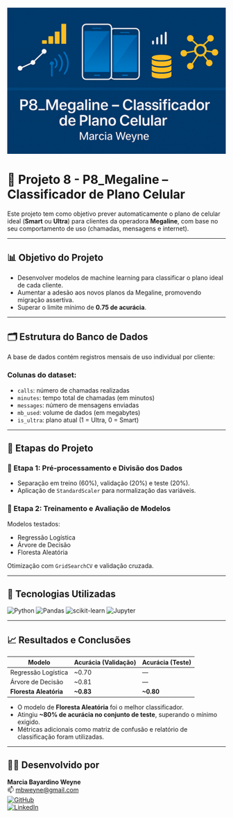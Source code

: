 ![Banner do Projeto](Banner.png)

# 📱 Projeto 8 - P8_Megaline – Classificador de Plano Celular

Este projeto tem como objetivo prever automaticamente o plano de celular ideal (**Smart** ou **Ultra**) para clientes da operadora **Megaline**, com base no seu comportamento de uso (chamadas, mensagens e internet).

---

## 📊 Objetivo do Projeto

- Desenvolver modelos de machine learning para classificar o plano ideal de cada cliente.
- Aumentar a adesão aos novos planos da Megaline, promovendo migração assertiva.
- Superar o limite mínimo de **0.75 de acurácia**.

---

## 🗂 Estrutura do Banco de Dados

A base de dados contém registros mensais de uso individual por cliente:

### Colunas do dataset:

- `calls`: número de chamadas realizadas
- `minutes`: tempo total de chamadas (em minutos)
- `messages`: número de mensagens enviadas
- `mb_used`: volume de dados (em megabytes)
- `is_ultra`: plano atual (1 = Ultra, 0 = Smart)

---

## 🧪 Etapas do Projeto

### 📌 Etapa 1: Pré-processamento e Divisão dos Dados
- Separação em treino (60%), validação (20%) e teste (20%).
- Aplicação de `StandardScaler` para normalização das variáveis.

### 📌 Etapa 2: Treinamento e Avaliação de Modelos
Modelos testados:
- Regressão Logística
- Árvore de Decisão
- Floresta Aleatória

Otimização com `GridSearchCV` e validação cruzada.

---

## 📌 Tecnologias Utilizadas

![Python](https://img.shields.io/badge/-Python-3776AB?logo=python&logoColor=white&style=flat)
![Pandas](https://img.shields.io/badge/-Pandas-150458?logo=pandas&logoColor=white&style=flat)
![scikit-learn](https://img.shields.io/badge/-Scikit--Learn-F7931E?logo=scikit-learn&logoColor=white&style=flat)
![Jupyter](https://img.shields.io/badge/-Jupyter-F37626?logo=jupyter&logoColor=white&style=flat)

---

## 📈 Resultados e Conclusões

| Modelo               | Acurácia (Validação) | Acurácia (Teste) |
|----------------------|----------------------|------------------|
| Regressão Logística  | ~0.70                | —                |
| Árvore de Decisão    | ~0.81                | —                |
| **Floresta Aleatória**   | **~0.83**            | **~0.80**        |

- O modelo de **Floresta Aleatória** foi o melhor classificador.
- Atingiu **~80% de acurácia no conjunto de teste**, superando o mínimo exigido.
- Métricas adicionais como matriz de confusão e relatório de classificação foram utilizadas.

---

## 👩‍💻 Desenvolvido por

**Marcia Bayardino Weyne**  
📫 mbweyne@gmail.com  
[![GitHub](https://img.shields.io/badge/-GitHub-181717?logo=github&logoColor=white&style=flat)](https://github.com/mbweyne)  
[![LinkedIn](https://img.shields.io/badge/-LinkedIn-0A66C2?logo=linkedin&logoColor=white&style=flat)](https://www.linkedin.com/in/marcia-bayardino-weyne)
